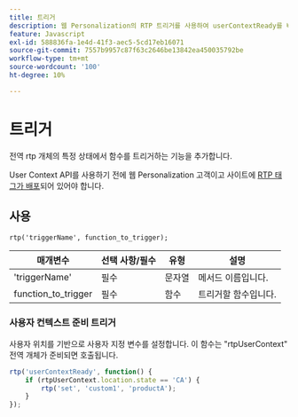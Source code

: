 ```yaml
---
title: 트리거
description: 웹 Personalization의 RTP 트리거를 사용하여 userContextReady를 비롯한 rtp 상태에서 구문, 매개 변수 및 위치 예제와 함께 함수를 실행합니다.
feature: Javascript
exl-id: 588836fa-1e4d-41f3-aec5-5cd17eb16071
source-git-commit: 7557b9957c87f63c2646be13842ea450035792be
workflow-type: tm+mt
source-wordcount: '100'
ht-degree: 10%

---
```


# 트리거

전역 rtp 개체의 특정 상태에서 함수를 트리거하는 기능을 추가합니다.

User Context API를 사용하기 전에 웹 Personalization 고객이고 사이트에 [RTP 태그가 배포](https://experienceleague.adobe.com/ko/docs/marketo/using/product-docs/web-personalization/rtp-tag-implementation/deploy-the-rtp-javascript)되어 있어야 합니다.

## 사용

`rtp('triggerName', function_to_trigger);`

| 매개변수 | 선택 사항/필수 | 유형 | 설명 |
|---------------------|-------------------|----------|----------------------|
| &#39;triggerName&#39; | 필수 | 문자열 | 메서드 이름입니다. |
| function_to_trigger | 필수 | 함수 | 트리거할 함수입니다. |

### 사용자 컨텍스트 준비 트리거

사용자 위치를 기반으로 사용자 지정 변수를 설정합니다. 이 함수는 &quot;rtpUserContext&quot; 전역 개체가 준비되면 호출됩니다.

```javascript
rtp('userContextReady', function() {
    if (rtpUserContext.location.state == 'CA') {
        rtp('set', 'custom1', 'productA');
    }
});
```
